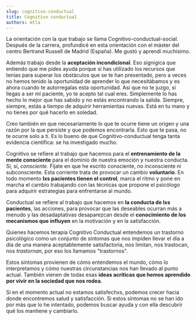 ```yaml
---
slug: cognitivo-conductual
title: Cognitivo conductual
authors: mtla
---
```


La orientación con la que trabajo se llama Cognitivo-conductual-social. Después de la carrera, profundicé en esta orientación con el máster del centro Bertrand Russell de Madrid (España). Me gustó y aprendí muchísimo.
<!--truncate-->

Además trabajo desde la **aceptación incondicional**. Eso signigica que entiendo que me pides ayuda porque sí has utilizado los recursos que tenías para superar los obstáculos que se te han presentado, pero a veces no hemos tenido la oportunidad de aprender lo que necesitábamos y es ahora cuando te autorregalas esta oportunidad. Así que no te juzgo, si llegas a ser mi paciente, yo te acepto tal cual eres. Simplemente lo has hecho lo mejor que has sabido y no estás encontrando la salida. Siempre, siempre, estás a tiempo de adquirir herramientas nuevas. Está en tu mano y no tienes por qué hacerlo en soledad.

Creo también en que necesariamente lo que te ocurre tiene un origen y una razón por la que persiste y que podemos encontrarla. Esto que te pasa, no te ocurre solo a ti. Es lo bueno de que Cognitivo-conductual tenga tanta evidencia científica: se ha investigado mucho. 

Cognitivo se refiere al trabajo que hacemos para el **entrenamiento de la mente consciente** para el dominio de nuestra emoción y nuestra conducta. Sí, sí, *consciente*. Fíjate en que he escrito consciente, no inconsciente ni subconsciente. Esta corriente trata de provocar un cambio **voluntario**. En todo momento **lxs pacientes tienen el control**, marca el ritmo y pone en marcha el cambio trabajando con las técnicas que propone el psicólogo para adquirir estrategias para enfrentarse al mundo.

Conductual se refiere al trabajo que hacemos en **la conducta de lxs pacientes**, las acciones, para provocar que las deseables ocurran más a menudo y las desadaptativas desaparezcan desde el **conocimiento de los mecanismos que influyen** en la motivación y en la satisfacción.

Quienes hacemos terapia Cognitivo Conductual entendemos un trastorno psicológico como un conjunto de síntomas que nos impiden llevar el día a día de una manera aceptablemente satisfactoria, nos limitan, nos trastocan, nos *trastornan*, por eso los llamamos "trastornos". 

Estos síntomas provienen de cómo entendemos el mundo, cómo lo interpretamos y cómo nuestras circunstancias nos han llevado al punto actual. También vienen de todas esas **ideas acríticas que hemos aprendido por vivir en la sociedad que nos rodea**.

Si en el momento actual no estamos satisfechxs, podemos crecer hacia donde encontremos salud y satisfacción. Si estos síntomas no se han ido por más que lo he intentado, podemos buscar ayuda y con ella descubrir qué los mantiene y cambiarlo.

 

 

 

